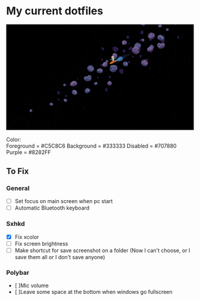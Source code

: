 # My current dotfiles

![alt text](https://github.com/Freim32/Dotfiles/blob/main/space.jpg?raw=true)

Color:  
    Foreground = #C5C8C6
    Background = #333333
    Disabled   = #707880    
    Purple     = #8282FF

## To Fix

### General

- [ ] Set focus on main screen when pc start
- [ ] Automatic Bluetooth keyboard 

### Sxhkd

- [x] Fix xcolor 
- [ ] Fix screen brightness
- [ ] Make shortcut for save screenshot on a folder (Now I can't choose, or I save them all or I don't save anyone)

### Polybar 

- [ ]Mic volume
- [ ]Leave some space at the bottom when windows go fullscreen

